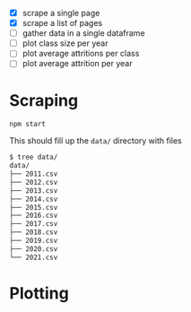 - [x] scrape a single page
- [x] scrape a list of pages
- [ ] gather data in a single dataframe
- [ ] plot class size per year
- [ ] plot average attritions per class
- [ ] plot average attrition per year

# Scraping

```
npm start
```

This should fill up the `data/` directory with files

```bash
$ tree data/
data/
├── 2011.csv
├── 2012.csv
├── 2013.csv
├── 2014.csv
├── 2015.csv
├── 2016.csv
├── 2017.csv
├── 2018.csv
├── 2019.csv
├── 2020.csv
└── 2021.csv
```

# Plotting
